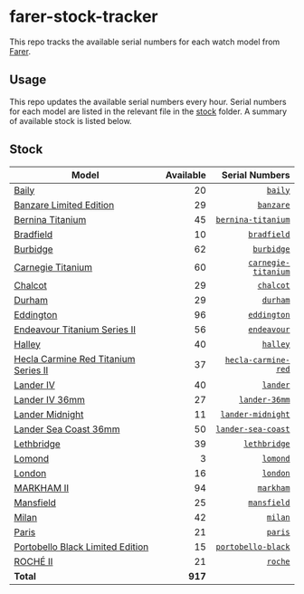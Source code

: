 # farer-stock-tracker

This repo tracks the available serial numbers for each watch model from [Farer](https://farer.com).

## Usage

This repo updates the available serial numbers every hour. Serial numbers for each model are listed in the relevant file in the [stock](./stock) folder. A summary of available stock is listed below.

## Stock

| Model | Available | Serial Numbers |
| ----- | --------: | -------------: |
| [Baily](https://usd.farer.com/products/baily) | 20 | [`baily`](./stock/baily) |
| [Banzare Limited Edition](https://usd.farer.com/products/banzare) | 29 | [`banzare`](./stock/banzare) |
| [Bernina Titanium](https://usd.farer.com/products/bernina-titanium) | 45 | [`bernina-titanium`](./stock/bernina-titanium) |
| [Bradfield](https://usd.farer.com/products/bradfield) | 10 | [`bradfield`](./stock/bradfield) |
| [Burbidge](https://usd.farer.com/products/burbidge) | 62 | [`burbidge`](./stock/burbidge) |
| [Carnegie Titanium](https://usd.farer.com/products/carnegie-titanium) | 60 | [`carnegie-titanium`](./stock/carnegie-titanium) |
| [Chalcot](https://usd.farer.com/products/chalcot) | 29 | [`chalcot`](./stock/chalcot) |
| [Durham](https://usd.farer.com/products/durham) | 29 | [`durham`](./stock/durham) |
| [Eddington](https://usd.farer.com/products/eddington) | 96 | [`eddington`](./stock/eddington) |
| [Endeavour Titanium Series II](https://usd.farer.com/products/endeavour) | 56 | [`endeavour`](./stock/endeavour) |
| [Halley](https://usd.farer.com/products/halley) | 40 | [`halley`](./stock/halley) |
| [Hecla Carmine Red Titanium Series II](https://usd.farer.com/products/hecla-carmine-red) | 37 | [`hecla-carmine-red`](./stock/hecla-carmine-red) |
| [Lander IV](https://usd.farer.com/products/lander) | 40 | [`lander`](./stock/lander) |
| [Lander IV 36mm](https://usd.farer.com/products/lander-36mm) | 27 | [`lander-36mm`](./stock/lander-36mm) |
| [Lander Midnight](https://usd.farer.com/products/lander-midnight) | 11 | [`lander-midnight`](./stock/lander-midnight) |
| [Lander Sea Coast 36mm](https://usd.farer.com/products/lander-sea-coast) | 50 | [`lander-sea-coast`](./stock/lander-sea-coast) |
| [Lethbridge](https://usd.farer.com/products/lethbridge) | 39 | [`lethbridge`](./stock/lethbridge) |
| [Lomond](https://usd.farer.com/products/lomond) | 3 | [`lomond`](./stock/lomond) |
| [London](https://usd.farer.com/products/london) | 16 | [`london`](./stock/london) |
| [MARKHAM II](https://usd.farer.com/products/markham) | 94 | [`markham`](./stock/markham) |
| [Mansfield](https://usd.farer.com/products/mansfield) | 25 | [`mansfield`](./stock/mansfield) |
| [Milan](https://usd.farer.com/products/milan) | 42 | [`milan`](./stock/milan) |
| [Paris](https://usd.farer.com/products/paris) | 21 | [`paris`](./stock/paris) |
| [Portobello Black Limited Edition](https://usd.farer.com/products/portobello-black) | 15 | [`portobello-black`](./stock/portobello-black) |
| [ROCHÉ II](https://usd.farer.com/products/roche) | 21 | [`roche`](./stock/roche) |
| **Total** | **917** | |
